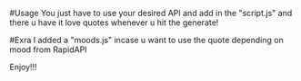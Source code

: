 #Usage
You just have to use your desired API and add in the "script.js" and there u have it love quotes whenever u hit the generate!

#Exra
I added a "moods.js" incase u want to use the quote depending on mood from RapidAPI

Enjoy!!!
